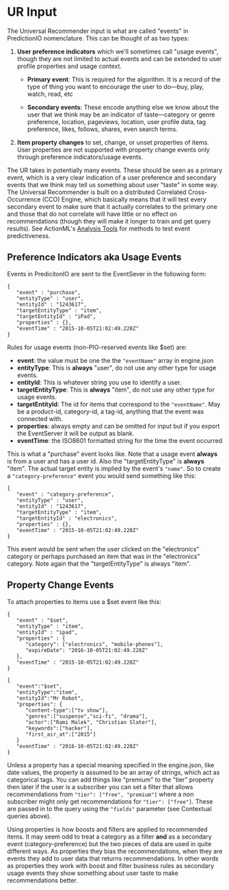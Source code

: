 # UR Input

The Universal Recommender input is what are called "events" in PredictionIO nomenclature. This can be thought of as two types:

 1. **User preference indicators** which we'll sometimes call "usage events", though they are not limited to actual events and can be extended to user profile properties and usage context. 
    
    - **Primary event**: This is required for the algorithm. It is a record of the type of thing you want to encourage the user to do&mdash;buy, play, watch, read, etc
    
    - **Secondary events**: These encode anything else we know about the user that we think may be an indicator of taste&mdash;category or genre preference, location, pageviews, location, user profile data, tag preference, likes, follows, shares, even search terms.
    
 2. **Item property changes** to set, change, or unset properties of items. User properties are not supported with property change events only through  preference indicators/usage events.
 
The UR takes in potentially many events. These should be seen as a primary event, which is a very clear indication of a user preference and secondary events that we think may tell us something about user "taste" in some way. The Universal Recommender is built on a distributed Correlated Cross-Occurrence (CCO) Engine, which basically means that it will test every secondary event to make sure that it actually correlates to the primary one and those that do not correlate will have little or no effect on recommendations (though they will make it longer to train and get query results). See ActionML's [Analysis Tools](/docs/ur_advanced_tuning/#mapk) for methods to test event predictiveness.

## <a id="events" name="events"></a>Preference Indicators aka Usage Events

Events in PredicitonIO are sent to the EventSever in the following form:

```
{
   "event" : "purchase",
   "entityType" : "user",
   "entityId" : "1243617",
   "targetEntityType" : "item",
   "targetEntityId" : "iPad",
   "properties" : {},
   "eventTime" : "2015-10-05T21:02:49.228Z"
}
```
Rules for usage events (non-PIO-reserved events like $set) are:

 - **event**: the value must be one the the `"eventName"` array in engine.json
 - **entityType**: This is **always** "user", do not use any other type for usage events. 
 - **entityId**: This is whatever string you use to identify a user.
 - **targetEntityType**: This is **always** "item", do not use any other type for usage events.
 - **targetEntityId**: The id for items that correspond to the `"eventName"`. May be a product-id, category-id, a tag-id, anything that the event was connected with.
 - **properties**: always empty and can be omitted for input but if you export the EventServer it will be output as blank.
 - **eventTime**: the ISO8601 formatted string for the time the event occurred

This is what a "purchase" event looks like. Note that a usage event **always** is from a user and has a user id. Also the "targetEntityType" is **always** "item". The actual target entity is implied by the event's `"name"`. So to create a `"category-preference"` event you would send something like this:

```
{
   "event" : "category-preference",
   "entityType" : "user",
   "entityId" : "1243617",
   "targetEntityType" : "item",
   "targetEntityId" : "electronics",
   "properties" : {},
   "eventTime" : "2015-10-05T21:02:49.228Z"
}
```
   
This event would be sent when the user clicked on the "electronics" category or perhaps purchased an item that was in the "electronics" category. Note again that the "targetEntityType" is always "item".

## <a id="property-event" name="property-event"></a> Property Change Events

To attach properties to items use a $set event like this:

```
{
   "event" : "$set",
   "entityType" : "item",
   "entityId" : "ipad",
   "properties" : {
      "category": ["electronics", "mobile-phones"],
      "expireDate": "2016-10-05T21:02:49.228Z"
   },
   "eventTime" : "2015-10-05T21:02:49.228Z"
}
```
   
```
{
   "event":"$set",
   "entityType":"item",
   "entityId":"Mr Robot",
   "properties": {
      "content-type":["tv show"],
      "genres":["suspense","sci-fi", "drama"],
      "actor":["Rami Malek", "Christian Slater"],
      "keywords":["hacker"],
      "first_air_at":["2015"]
   }
   "eventTime" : "2016-10-05T21:02:49.228Z"
}
```


Unless a property has a special meaning specified in the engine.json, like date values, the property is assumed to be an array of strings, which act as categorical tags. You can add things like "premium" to the "tier" property then later if the user is a subscriber you can set a filter that allows recommendations from `"tier": ["free", "premium"]` where a non subscriber might only get recommendations for `"tier": ["free"]`. These are passed in to the query using the `"fields"` parameter (see Contextual queries above).

Using properties is how boosts and filters are applied to recommended items. It may seem odd to treat a category as a filter **and** as a secondary event (category-preference) but the two pieces of data are used in quite different ways. As properties they bias the recommendations, when they are events they add to user data that returns recommendations. In other words as properties they work with boost and filter business rules as secondary usage events they show something about user taste to make recommendations better.
